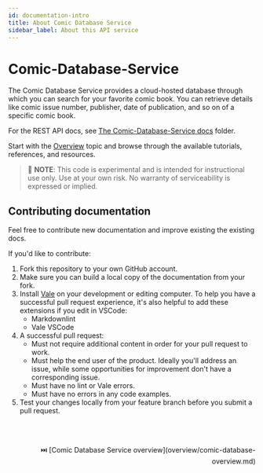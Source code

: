 ```yaml
---
id: documentation-intro
title: About Comic Database Service
sidebar_label: About this API service
---
```


# Comic-Database-Service
The Comic Database Service provides a cloud-hosted database through which you can search for your favorite comic book. You can retrieve details like comic issue number, publisher, date of publication, and so on of a specific comic book. 

For the REST API docs, see [The Comic-Database-Service docs](/docs) folder.

Start with the [Overview](overview/comic-database-overview.md) topic and browse through the available tutorials, references, and resources.

> 📘 **NOTE**: This code is experimental and is intended for instructional use only.
Use at your own risk. No warranty of serviceability is expressed or implied.

## Contributing documentation

Feel free to contribute new documentation and improve existing the existing docs.

If you'd like to contribute:

1. Fork this repository to your own GitHub account.
2. Make sure you can build a local copy of the documentation from your fork.
3. Install [Vale](https://vale.sh/) on your development or editing computer.
   To help you have a successful pull request experience, it's also helpful
   to add these extensions if you edit in VSCode:
    * Markdownlint
    * Vale VSCode
4. A successful pull request:
    * Must not require additional content in order for your pull request to work.
    * Must help the end user of the product. Ideally you'll address an issue, while some opportunities for improvement don't have a corresponding issue.
    * Must have no lint or Vale errors.
    * Must have no errors in any code examples.
5. Test your changes locally from your feature branch before you submit a pull request.
<br>
<br>
<p align='right'>  
⏭️ [Comic Database Service overview](overview/comic-database-overview.md)
</p>
